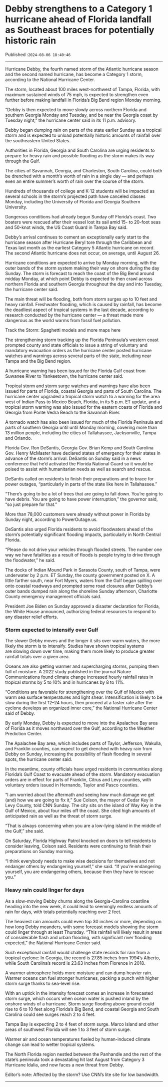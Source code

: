# Debby strengthens to a Category 1 hurricane ahead of Florida landfall as Southeast braces for potentially historic rain

Published :`2024-08-06 18:40:46`

---

Hurricane Debby, the fourth named storm of the Atlantic hurricane season and the second named hurricane, has become a Category 1 storm, according to the National Hurricane Center.

The storm, located about 100 miles west-northwest of Tampa, Florida, with maximum sustained winds of 75 mph, is expected to strengthen even further before making landfall in Florida’s Big Bend region Monday morning.

“Debby is then expected to move slowly across northern Florida and southern Georgia Monday and Tuesday, and be near the Georgia coast by Tuesday night,” the hurricane center said in its 11 p.m. advisory.

Debby began dumping rain on parts of the state earlier Sunday as a tropical storm and is expected to unload potentially historic amounts of rainfall over the southeastern United States.

Authorities in Florida, Georgia and South Carolina are urging residents to prepare for heavy rain and possible flooding as the storm makes its way through the Gulf.

The cities of Savannah, Georgia, and Charleston, South Carolina, could both be drenched with a month’s worth of rain in a single day — and perhaps even an entire summer’s worth of rain over the course of the storm.

Hundreds of thousands of college and K-12 students will be impacted as several schools in the storm’s projected path have canceled classes Monday, including the University of Florida and Georgia Southern University.

Dangerous conditions had already begun Sunday off Florida’s coast. Two boaters were rescued after their vessel lost its sail amid 15- to 20-foot seas and 50-knot winds, the US Coast Guard in Tampa Bay said.

Debby’s arrival continues to cement an exceptionally early start to the hurricane season after Hurricane Beryl tore through the Caribbean and Texas last month as the earliest Category 5 Atlantic hurricane on record. The second Atlantic hurricane does not occur, on average, until August 26.

Hurricane conditions are expected to arrive by Monday morning, with the outer bands of the storm system making their way on shore during the day Sunday. The storm is forecast to reach the coast of the Big Bend around midday Monday, at which point Debby is expected to then crawl across northern Florida and southern Georgia throughout the day and into Tuesday, the hurricane center said.

The main threat will be flooding, both from storm surges up to 10 feet and heavy rainfall. Freshwater flooding, which is caused by rainfall, has become the deadliest aspect of tropical systems in the last decade, according to research conducted by the hurricane center — a threat made more dangerous as the world warms from fossil fuel pollution.

Track the Storm: Spaghetti models and more maps here

The strengthening storm tracking up the Florida Peninsula’s western coast prompted county and state officials to issue a string of voluntary and mandatory evacuation orders as the hurricane center posted hurricane watches and warnings across several parts of the state, including near Tampa and the Big Bend region.

A hurricane warning has been issued for the Florida Gulf coast from Suwanee River to Yankeetown, the hurricane center said.

Tropical storm and storm surge watches and warnings have also been issued for parts of Florida, coastal Georgia and parts of South Carolina. The hurricane center upgraded a tropical storm watch to a warning for the area west of Indian Pass to Mexico Beach, Florida, in its 5 p.m. ET update, and a tropical storm warning was also issued for the eastern coasts of Florida and Georgia from Ponte Vedra Beach to the Savannah River.

A tornado watch has also been issued for much of the Florida Peninsula and parts of southern Georgia until until Monday morning, covering more than 13 million people, including the cities of Tallahassee, Jacksonville, Tampa and Orlando.

Florida Gov. Ron DeSantis, Georgia Gov. Brian Kemp and South Carolina Gov. Henry McMaster have declared states of emergency for their states in advance of the storm’s arrival. DeSantis on Sunday said in a news conference that he’d activated the Florida National Guard so it would be poised to assist with humanitarian needs as well as search and rescue.

DeSantis called on residents to finish their preparations and to brace for power outages, “particularly in parts of the state like here in Tallahassee.”

“There’s going to be a lot of trees that are going to fall down. You’re going to have debris. You are going to have power interruption,” the governor said, “so just prepare for that.”

More than 78,000 customers were already without power in Florida by Sunday night, according to PowerOutage.us.

DeSantis also urged Florida residents to avoid floodwaters ahead of the storm’s potentially significant flooding impacts, particularly in North Central Florida.

“Please do not drive your vehicles through flooded streets. The number one way we have fatalities as a result of floods is people trying to drive through the floodwater,” he said.

The docks of Indian Mound Park in Sarasota County, south of Tampa, were underwater by 2 p.m. ET Sunday, the county government posted on X. A little farther south, near Fort Myers, waters from the Gulf began spilling over onto coastal roadways and prompted some road closures after Debby’s outer bands dumped rain along the shoreline Sunday afternoon, Charlotte County emergency management officials said.

President Joe Biden on Sunday approved a disaster declaration for Florida, the White House announced, authorizing federal resources to respond to any disaster relief efforts.

### Storm expected to intensify over Gulf

The slower Debby moves and the longer it sits over warm waters, the more likely the storm is to intensify. Studies have shown tropical systems are slowing down over time, making them more likely to produce greater rainfall totals over a given area.

Oceans are also getting warmer and supercharging storms, pumping them full of moisture. A 2022 study published in the journal Nature Communications found climate change increased hourly rainfall rates in tropical storms by 5 to 10% and in hurricanes by 8 to 11%.

“Conditions are favorable for strengthening over the Gulf of Mexico with warm sea surface temperatures and light shear. Intensification is likely to be slow during the first 12–24 hours, then proceed at a faster rate after the cyclone develops an organized inner core,” the National Hurricane Center said of Debby.

By early Monday, Debby is expected to move into the Apalachee Bay area of Florida as it moves northward over the Gulf, according to the Weather Prediction Center.

The Apalachee Bay area, which includes parts of Taylor, Jefferson, Wakulla, and Franklin counties, can expect to get drenched with heavy rain from Debby on Sunday, increasing the possibility of flash flooding in several spots, the hurricane center said.

In the meantime, county officials have urged residents in communities along Florida’s Gulf Coast to evacuate ahead of the storm. Mandatory evacuation orders are in effect for parts of Franklin, Citrus and Levy counties, with voluntary orders issued in Hernando, Taylor and Pasco counties.

“I am worried about the aftermath and seeing how much damage we get (and) how we are going to fix it,” Sue Colson, the mayor of Cedar Key in Levy County, told CNN Sunday. The city sits on the island of Way Key in the Gulf of Mexico, about four miles off the coast. She cited high amounts of anticipated rain as well as the threat of storm surge.

“That is always concerning when you are a low-lying island in the middle of the Gulf,” she said.

On Saturday, Florida Highway Patrol knocked on doors to tell residents to consider leaving, Colson said. Residents were continuing to finish their preparations on Sunday morning.

“I think everybody needs to make wise decisions for themselves and not endanger others by endangering yourself,” she said. “If you’re endangering yourself, you are endangering others, because then they have to rescue you.”

### Heavy rain could linger for days

As a slow-moving Debby churns along the Georgia-Carolina coastline heading into the new week, it could lead to seemingly endless amounts of rain for days, with totals potentially reaching over 2 feet.

The heaviest rain amounts could even top 30 inches or more, depending on how long Debby meanders, with some forecast models showing the storm could linger through at least Thursday. “This rainfall will likely result in areas of considerable flash and urban flooding, with significant river flooding expected,” the National Hurricane Center said.

Such exceptional rainfall would challenge state records for rain from a tropical cyclone: In Georgia, the record is 27.85 inches from 1994’s Alberto, while South Carolina’s record is 23.63 inches from Florence in 2018.

A warmer atmosphere holds more moisture and can dump heavier rain. Warmer oceans can fuel stronger hurricanes, packing a punch with higher storm surge thanks to sea-level rise.

With an uptick in the intensity forecast comes an increase in forecasted storm surge, which occurs when ocean water is pushed inland by the onshore winds of a hurricane. Storm surge flooding above ground could rise to 6 to 10 feet along Florida’s Big Bend, and coastal Georgia and South Carolina could see surges reach 2 to 4 feet.

Tampa Bay is expecting 2 to 4 feet of storm surge. Marco Island and other areas of southwest Florida will see 1 to 3 feet of storm surge.

Warmer air and ocean temperatures fueled by human-induced climate change can lead to wetter tropical systems.

The North Florida region nestled between the Panhandle and the rest of the state’s peninsula took a devastating hit last August from Category 3 Hurricane Idalia, and now faces a new threat from Debby.

Editor’s note: Affected by the storm? Use CNN’s lite site for low bandwidth.

---

